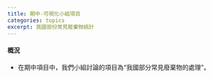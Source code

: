 ```yaml
---
title: 期中-可視化小組項目
categories: topics
excerpt: 我國部份常見廢棄物統計
---
```


#### 概況

- 在期中項目中，我們小組討論的項目為“我國部分常見廢棄物的處理”。
